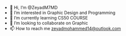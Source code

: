 - 👋 Hi, I’m @ZeyadM7MD
- 👀 I’m interested in Graphic Design and Programming
- 🌱 I’m currently learning CS50 COURSE
- 💞️ I’m looking to collaborate on Graphic
- 📫 How to reach me zeyadmohammed14@outlook.com
